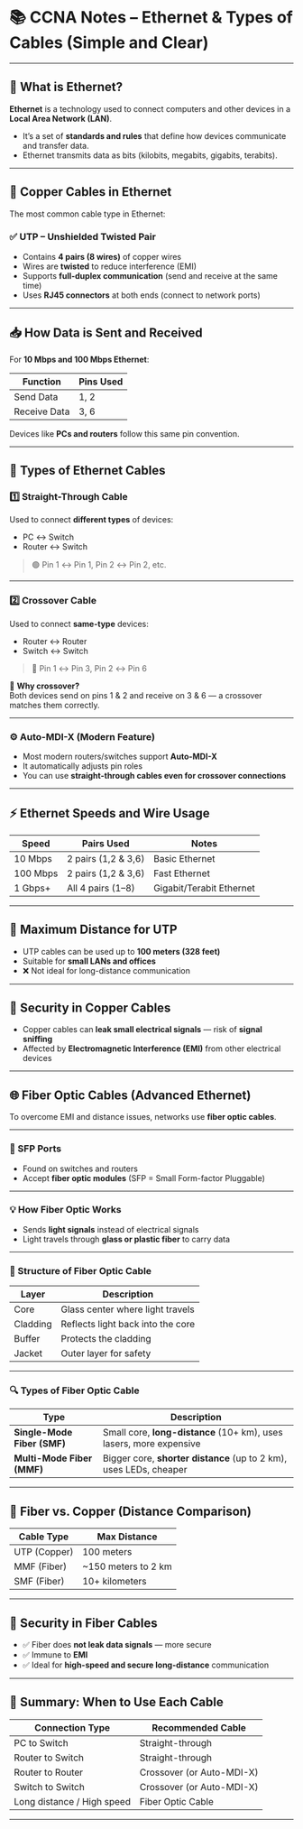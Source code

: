 # 📚 CCNA Notes – Ethernet & Types of Cables (Simple and Clear)

---

## 🔹 What is Ethernet?

**Ethernet** is a technology used to connect computers and other devices in a **Local Area Network (LAN)**.

- It’s a set of **standards and rules** that define how devices communicate and transfer data.
- Ethernet transmits data as bits (kilobits, megabits, gigabits, terabits).

---

## 🔌 Copper Cables in Ethernet

The most common cable type in Ethernet:

### ✅ UTP – Unshielded Twisted Pair

- Contains **4 pairs (8 wires)** of copper wires
- Wires are **twisted** to reduce interference (EMI)
- Supports **full-duplex communication** (send and receive at the same time)
- Uses **RJ45 connectors** at both ends (connect to network ports)

---

## 📥 How Data is Sent and Received

For **10 Mbps and 100 Mbps Ethernet**:

| Function     | Pins Used |
|--------------|-----------|
| Send Data    | 1, 2      |
| Receive Data | 3, 6      |

Devices like **PCs and routers** follow this same pin convention.

---

## 🧵 Types of Ethernet Cables

### 1️⃣ Straight-Through Cable

Used to connect **different types** of devices:

- PC ↔ Switch  
- Router ↔ Switch  

> 🟢 Pin 1 ↔ Pin 1, Pin 2 ↔ Pin 2, etc.

---

### 2️⃣ Crossover Cable

Used to connect **same-type** devices:

- Router ↔ Router  
- Switch ↔ Switch  

> 🔁 Pin 1 ↔ Pin 3, Pin 2 ↔ Pin 6

📌 **Why crossover?**  
Both devices send on pins 1 & 2 and receive on 3 & 6 — a crossover matches them correctly.

---

### ⚙️ Auto-MDI-X (Modern Feature)

- Most modern routers/switches support **Auto-MDI-X**
- It automatically adjusts pin roles
- You can use **straight-through cables even for crossover connections**

---

## ⚡ Ethernet Speeds and Wire Usage

| Speed     | Pairs Used        | Notes                       |
|-----------|-------------------|-----------------------------|
| 10 Mbps   | 2 pairs (1,2 & 3,6)| Basic Ethernet              |
| 100 Mbps  | 2 pairs (1,2 & 3,6)| Fast Ethernet               |
| 1 Gbps+   | All 4 pairs (1–8)  | Gigabit/Terabit Ethernet    |

---

## 📏 Maximum Distance for UTP

- UTP cables can be used up to **100 meters (328 feet)**
- Suitable for **small LANs and offices**
- ❌ Not ideal for long-distance communication

---

## 🔐 Security in Copper Cables

- Copper cables can **leak small electrical signals** — risk of **signal sniffing**
- Affected by **Electromagnetic Interference (EMI)** from other electrical devices

---

## 🌐 Fiber Optic Cables (Advanced Ethernet)

To overcome EMI and distance issues, networks use **fiber optic cables**.

---

### 🔗 SFP Ports

- Found on switches and routers  
- Accept **fiber optic modules** (SFP = Small Form-factor Pluggable)

---

### 💡 How Fiber Optic Works

- Sends **light signals** instead of electrical signals  
- Light travels through **glass or plastic fiber** to carry data

---

### 🧱 Structure of Fiber Optic Cable

| Layer     | Description                       |
|-----------|-----------------------------------|
| Core      | Glass center where light travels  |
| Cladding  | Reflects light back into the core |
| Buffer    | Protects the cladding             |
| Jacket    | Outer layer for safety            |

---

### 🔍 Types of Fiber Optic Cable

| Type               | Description                                      |
|--------------------|--------------------------------------------------|
| **Single-Mode Fiber (SMF)** | Small core, **long-distance** (10+ km), uses lasers, more expensive |
| **Multi-Mode Fiber (MMF)**  | Bigger core, **shorter distance** (up to 2 km), uses LEDs, cheaper |

---

## 📏 Fiber vs. Copper (Distance Comparison)

| Cable Type     | Max Distance          |
|----------------|-----------------------|
| UTP (Copper)   | 100 meters            |
| MMF (Fiber)    | ~150 meters to 2 km   |
| SMF (Fiber)    | 10+ kilometers        |

---

## 🔐 Security in Fiber Cables

- ✅ Fiber does **not leak data signals** — more secure  
- ✅ Immune to **EMI**  
- ✅ Ideal for **high-speed and secure long-distance** communication

---

## 🔄 Summary: When to Use Each Cable

| Connection Type        | Recommended Cable        |
|------------------------|--------------------------|
| PC to Switch           | Straight-through         |
| Router to Switch       | Straight-through         |
| Router to Router       | Crossover (or Auto-MDI-X)|
| Switch to Switch       | Crossover (or Auto-MDI-X)|
| Long distance / High speed | Fiber Optic Cable     |

---
